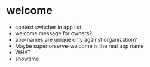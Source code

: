 welcome
=======

* context switcher in app list
* welcome message for owners?
* app-names are unique only against organization?
* Maybe superiorserve-welcome is the real app name
* WHAT
* showtime
